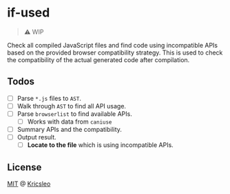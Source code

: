 # if-used

> ⚠️ WIP

Check all compiled JavaScript files and find code using incompatible APIs based on the provided browser compatibility strategy. This is used to check the compatibility of the actual generated code after compilation.

## Todos

- [ ] Parse `*.js` files to `AST`.
- [ ] Walk through `AST` to find all API usage.
- [ ] Parse `browserlist` to find available APIs.
  - [ ] Works with data from `caniuse`
- [ ] Summary APIs and the compatibility.
- [ ] Output result.
  - [ ] **Locate to the file** which is using incompatible APIs.

## License

[MIT](./LICENSE) @ [Kricsleo](https://github.com/kricsleo)